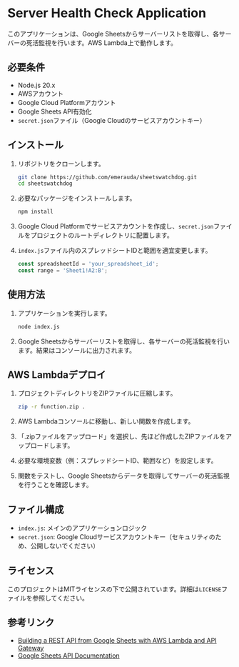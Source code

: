 # Server Health Check Application

このアプリケーションは、Google Sheetsからサーバーリストを取得し、各サーバーの死活監視を行います。AWS Lambda上で動作します。

## 必要条件

- Node.js 20.x
- AWSアカウント
- Google Cloud Platformアカウント
- Google Sheets API有効化
- `secret.json`ファイル（Google Cloudのサービスアカウントキー）

## インストール

1. リポジトリをクローンします。

    ```sh
    git clone https://github.com/emerauda/sheetswatchdog.git
    cd sheetswatchdog
    ```

2. 必要なパッケージをインストールします。

    ```sh
    npm install
    ```

3. Google Cloud Platformでサービスアカウントを作成し、`secret.json`ファイルをプロジェクトのルートディレクトリに配置します。

4. `index.js`ファイル内のスプレッドシートIDと範囲を適宜変更します。

    ```javascript
    const spreadsheetId = 'your_spreadsheet_id';
    const range = 'Sheet1!A2:B';
    ```

## 使用方法

1. アプリケーションを実行します。

    ```sh
    node index.js
    ```

2. Google Sheetsからサーバーリストを取得し、各サーバーの死活監視を行います。結果はコンソールに出力されます。

## AWS Lambdaデプロイ

1. プロジェクトディレクトリをZIPファイルに圧縮します。

    ```sh
    zip -r function.zip .
    ```

2. AWS Lambdaコンソールに移動し、新しい関数を作成します。

3. 「.zipファイルをアップロード」を選択し、先ほど作成したZIPファイルをアップロードします。

4. 必要な環境変数（例：スプレッドシートID、範囲など）を設定します。

5. 関数をテストし、Google Sheetsからデータを取得してサーバーの死活監視を行うことを確認します。

## ファイル構成

- `index.js`: メインのアプリケーションロジック
- `secret.json`: Google Cloudサービスアカウントキー（セキュリティのため、公開しないでください）

## ライセンス

このプロジェクトはMITライセンスの下で公開されています。詳細は`LICENSE`ファイルを参照してください。

## 参考リンク

- [Building a REST API from Google Sheets with AWS Lambda and API Gateway](https://chrisboakes.com/building-a-rest-api-with-google-sheets-and-aws-lambda/)
- [Google Sheets API Documentation](https://developers.google.com/sheets/api)